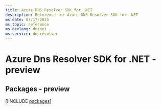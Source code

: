 ```yaml
---
title: Azure DNS Resolver SDK for .NET
description: Reference for Azure DNS Resolver SDK for .NET
ms.date: 07/17/2025
ms.topic: reference
ms.devlang: dotnet
ms.service: dnsresolver
---
```

# Azure Dns Resolver SDK for .NET - preview
## Packages - preview
[!INCLUDE [packages](dns-resolver-index.md)]